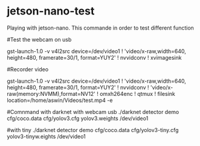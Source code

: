 # jetson-nano-test
Playing with jetson-nano. 
This commande in order to test different function

#Test the webcam on usb

gst-launch-1.0 -v v4l2src device=/dev/video1 ! 'video/x-raw,width=640, height=480, framerate=30/1, format=YUY2' ! nvvidconv ! xvimagesink

#Recorder video

gst-launch-1.0 -v v4l2src device=/dev/video1 ! 'video/x-raw,width=640, height=480, framerate=30/1, format=YUY2' ! nvvidconv ! 'video/x-raw(memory:NVMM),format=NV12' ! omxh264enc ! qtmux ! filesink location=/home/aswin/Videos/test.mp4 -e

#Comnmand with darknet with webcam usb
./darknet detector demo cfg/coco.data cfg/yolov3.cfg yolov3.weights /dev/video1


#with tiny
./darknet detector demo cfg/coco.data cfg/yolov3-tiny.cfg yolov3-tinyw.eights /dev/video1
